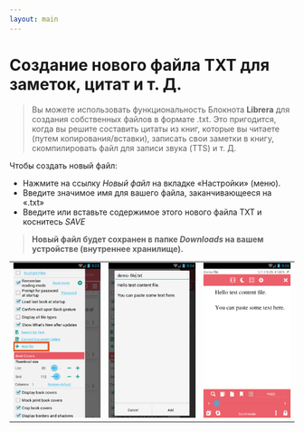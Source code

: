 ```yaml
---
layout: main
---
```


# Создание нового файла TXT для заметок, цитат и т. Д.

> Вы можете использовать функциональность Блокнота **Librera** для создания собственных файлов в формате .txt. Это пригодится, когда вы решите составить цитаты из книг, которые вы читаете (путем копирования/вставки), записать свои заметки в книгу, скомпилировать файл для записи звука (TTS) и т. Д.

Чтобы создать новый файл:
* Нажмите на ссылку _Новый файл_ на вкладке «Настройки» (меню).
* Введите значимое имя для вашего файла, заканчивающееся на «.txt»
* Введите или вставьте содержимое этого нового файла TXT и коснитесь _SAVE_
> **Новый файл будет сохранен в папке _Downloads_ на вашем устройстве (внутреннее хранилище).**

||||
|-|-|-|
|![](1.png)|![](2.png)|![](3.png)|
